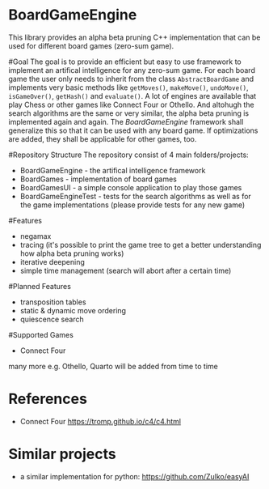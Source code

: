 # BoardGameEngine
This library provides an alpha beta pruning C++ implementation that can be used for different board games (zero-sum game).

#Goal
The goal is to provide an efficient but easy to use framework to implement an artifical intelligence for any zero-sum game.
For each board game the user only needs to inherit from the class `AbstractBoardGame` and implements very basic methods like `getMoves()`,
 `makeMove()`, `undoMove()`, `isGameOver()`, `getHash()` and `evaluate()`.
 A lot of engines are available that play Chess or other games like Connect Four or Othello. And altohugh the search algorithms are the same or very similar,
 the alpha beta pruning is implemented again and again. The *BoardGameEngine* framework shall generalize this so that it can be used with any board game. If optimizations are added, they shall be applicable for other games, too.

#Repository Structure
The repository consist of 4 main folders/projects:
- BoardGameEngine - the artifical intelligence framework
- BoardGames - implementation of board games
- BoardGamesUI - a simple console application to play those games
- BoardGameEngineTest - tests for the search algorithms as well as for the game implementations (please provide tests for any new game)

#Features
- negamax 
- tracing (it's possible to print the game tree to get a better understanding how alpha beta pruning works)
- iterative deepening
- simple time management (search will abort after a certain time)

#Planned Features
- transposition tables
- static & dynamic move ordering
- quiescence search

#Supported Games
- Connect Four 

many more e.g. Othello, Quarto will be added from time to time

# References
- Connect Four https://tromp.github.io/c4/c4.html

# Similar projects
- a similar implementation for python: https://github.com/Zulko/easyAI
